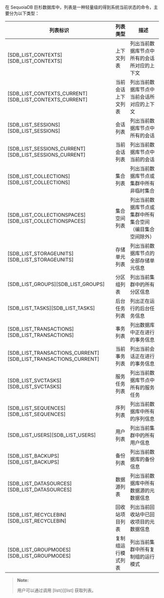 
在 SequoiaDB 巨杉数据库中，列表是一种轻量级的得到系统当前状态的命令，主要分为以下类型：

| 列表标识 | 列表类型 | 描述 |
| -------- | -------- | ---- |
| [SDB_LIST_CONTEXTS][SDB_LIST_CONTEXTS] | 上下文列表 | 列出当前数据库节点中所有的会话所对应的上下文 |
| [SDB_LIST_CONTEXTS_CURRENT][SDB_LIST_CONTEXTS_CURRENT] | 当前会话上下文列表 | 列出当前数据库节点中当前会话所对应的上下文 |
| [SDB_LIST_SESSIONS][SDB_LIST_SESSIONS] | 会话列表 | 列出当前数据库节点中所有的会话 |
| [SDB_LIST_SESSIONS_CURRENT][SDB_LIST_SESSIONS_CURRENT] | 当前会话列表 | 列出当前数据库节点中当前的会话 |
| [SDB_LIST_COLLECTIONS][SDB_LIST_COLLECTIONS] | 集合列表 | 列出当前数据库节点或集群中所有非临时集合 |
| [SDB_LIST_COLLECTIONSPACES][SDB_LIST_COLLECTIONSPACES] | 集合空间列表 | 列出当前数据库节点或集群中所有集合空间（编目集合空间除外） |
| [SDB_LIST_STORAGEUNITS][SDB_LIST_STORAGEUNITS] | 存储单元列表 | 列出当前数据库节点的全部存储单元信息 |
| [SDB_LIST_GROUPS][SDB_LIST_GROUPS] | 分区组列表 | 列出当前集群中的所有分区信息 |
| [SDB_LIST_TASKS][SDB_LIST_TASKS] | 后台任务列表 | 列出正在运行的后台任务信息 |
| [SDB_LIST_TRANSACTIONS][SDB_LIST_TRANSACTIONS] | 事务列表 | 列出数据库中正在进行的事务信息 |
| [SDB_LIST_TRANSACTIONS_CURRENT][SDB_LIST_TRANSACTIONS_CURRENT]| 当前事务列表 | 列出当前会话正在进行的事务信息 |
| [SDB_LIST_SVCTASKS][SDB_LIST_SVCTASKS] | 服务任务列表 | 列出当前数据库节点中所有的服务任务 |
| [SDB_LIST_SEQUENCES][SDB_LIST_SEQUENCES] | 序列列表 | 列出当前数据库中所有的序列信息 |
| [SDB_LIST_USERS][SDB_LIST_USERS]| 用户列表 | 列出当前集群中的所有用户信息 |
| [SDB_LIST_BACKUPS][SDB_LIST_BACKUPS] | 备份列表 | 列出当前数据库的备份信息 |
| [SDB_LIST_DATASOURCES][SDB_LIST_DATASOURCES] | 数据源列表 | 列出当前数据库中所有数据源的元数据信息 |
| [SDB_LIST_RECYCLEBIN][SDB_LIST_RECYCLEBIN] | 回收站项目列表 | 列出当前回收站中已回收项目的元数据信息 |
| [SDB_LIST_GROUPMODES][SDB_LIST_GROUPMODES] | 复制组运行模式列表 | 列出当前集群中所有复制组的运行模式 |

>   **Note:**
>
>   用户可以通过调用 [list()][list] 获取列表。



[^_^]:
     本文使用的所有引用及链接
[SDB_LIST_CONTEXTS]:manual/Manual/List/SDB_LIST_CONTEXTS.md
[SDB_LIST_CONTEXTS_CURRENT]:manual/Manual/List/SDB_LIST_CONTEXTS_CURRENT.md
[SDB_LIST_SESSIONS]:manual/Manual/List/SDB_LIST_SESSIONS.md
[SDB_LIST_SESSIONS_CURRENT]:manual/Manual/List/SDB_LIST_SESSIONS_CURRENT.md
[SDB_LIST_COLLECTIONS]:manual/Manual/List/SDB_LIST_COLLECTIONS.md
[SDB_LIST_COLLECTIONSPACES]:manual/Manual/List/SDB_LIST_COLLECTIONSPACES.md
[SDB_LIST_STORAGEUNITS]:manual/Manual/List/SDB_LIST_STORAGEUNITS.md
[SDB_LIST_GROUPS]:manual/Manual/List/SDB_LIST_GROUPS.md
[SDB_LIST_TRANSACTIONS]:manual/Manual/List/SDB_LIST_TRANSACTIONS.md
[SDB_LIST_TRANSACTIONS_CURRENT]:manual/Manual/List/SDB_LIST_TRANSACTIONS_CURRENT.md
[SDB_LIST_SVCTASKS]:manual/Manual/List/SDB_LIST_SVCTASKS.md
[SDB_LIST_SEQUENCES]:manual/Manual/List/SDB_LIST_SEQUENCES.md
[SDB_LIST_USERS]:manual/Manual/List/SDB_LIST_USERS.md
[SDB_LIST_BACKUPS]:manual/Manual/List/SDB_LIST_BACKUPS.md
[SDB_LIST_DATASOURCES]:manual/Manual/List/SDB_LIST_DATASOURCES.md
[SDB_LIST_TASKS]:manual/Manual/List/SDB_LIST_TASKS.md
[SDB_LIST_RECYCLEBIN]:manual/Manual/List/SDB_LIST_RECYCLEBIN.md
[SDB_LIST_GROUPMODES]:manual/Manual/List/SDB_LIST_GROUPMODES.md
[list]:manual/Manual/Sequoiadb_Command/Sdb/list.md

